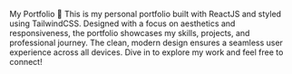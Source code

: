 
My Portfolio 🌟
This is my personal portfolio built with ReactJS and styled using TailwindCSS. Designed with a focus on aesthetics and responsiveness, the portfolio showcases my skills, projects, and professional journey. The clean, modern design ensures a seamless user experience across all devices. Dive in to explore my work and feel free to connect!
